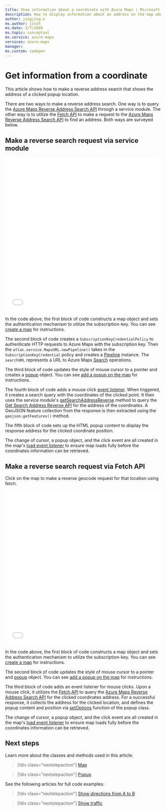 ```yaml
---
title: Show information about a coordinate with Azure Maps | Microsoft Docs
description: How to display information about an address on the map when a user selects a coordinate
author: jingjing-z
ms.author: jinzh
ms.date: 3/7/2019
ms.topic: conceptual
ms.service: azure-maps
services: azure-maps
manager: 
ms.custom: codepen
---
```


# Get information from a coordinate

This article shows how to make a reverse address search that shows the address of a clicked popup location.

There are two ways to make a reverse address search. One way is to query the [Azure Maps Reverse Address Search API](https://docs.microsoft.com/rest/api/maps/search/getsearchaddressreverse) through a service module. The other way is to utilize the [Fetch API](https://fetch.spec.whatwg.org/) to make a request to the [Azure Maps Reverse Address Search API](https://docs.microsoft.com/rest/api/maps/search/getsearchaddressreverse) to find an address. Both ways are surveyed below.

## Make a reverse search request via service module

<iframe height='500' scrolling='no' title='Get information from a coordinate (Service Module)' src='//codepen.io/azuremaps/embed/ejEYMZ/?height=265&theme-id=0&default-tab=js,result&embed-version=2&editable=true' frameborder='no' allowtransparency='true' allowfullscreen='true' style='width: 100%;'>See the Pen <a href='https://codepen.io/azuremaps/pen/ejEYMZ/'>Get information from a coordinate (Service Module)</a> by Azure Maps (<a href='https://codepen.io/azuremaps'>@azuremaps</a>) on <a href='https://codepen.io'>CodePen</a>.
</iframe>

In the code above, the first block of code constructs a map object and sets the authentication mechanism to utilize the subscription-key. You can see [create a map](./map-create.md) for instructions.

The second block of code creates a `SubscriptionKeyCredentialPolicy` to authenticate HTTP requests to Azure Maps with the subscription key. Then the `atlas.service.MapsURL.newPipeline()` takes in the `SubscriptionKeyCredential` policy and creates a [Pipeline](https://docs.microsoft.com/javascript/api/azure-maps-rest/atlas.service.pipeline?view=azure-iot-typescript-latest) instance. The `searchURL` represents a URL to Azure Maps [Search](https://docs.microsoft.com/rest/api/maps/search) operations.

The third block of code updates the style of mouse cursor to a pointer and creates a [popup](https://docs.microsoft.com/javascript/api/azure-maps-control/atlas.popup?view=azure-iot-typescript-latest#open) object. You can see [add a popup on the map](./map-add-popup.md) for instructions.

The fourth block of code adds a mouse click [event listener](https://docs.microsoft.com/javascript/api/azure-maps-control/atlas.map?view=azure-iot-typescript-latest#events). When triggered, it creates a search query with the coordinates of the clicked point. It then uses the service module's [getSearchAddressReverse](https://docs.microsoft.com/javascript/api/azure-maps-rest/atlas.service.searchurl?view=azure-iot-typescript-latest#searchaddressreverse-aborter--geojson-position--searchaddressreverseoptions-) method to query the [Get Search Address Reverse API](https://docs.microsoft.com/rest/api/maps/search/getsearchaddressreverse) for the address of the coordinates. A GeoJSON feature collection from the response is then extracted using the `geojson.getFeatures()` method.

The fifth block of code sets up the HTML popup content to display the response address for the clicked coordinate position.

The change of cursor, a popup object, and the click event are all created in the map's [load event listener](https://docs.microsoft.com/javascript/api/azure-maps-control/atlas.map?view=azure-iot-typescript-latest#events) to ensure map loads fully before the coordinates information can be retrieved.

## Make a reverse search request via Fetch API

Click on the map to make a reverse geocode request for that location using fetch.

<iframe height='500' scrolling='no' title='Get information from a coordinate' src='//codepen.io/azuremaps/embed/ddXzoB/?height=516&theme-id=0&default-tab=js,result&embed-version=2&editable=true' frameborder='no' allowtransparency='true' allowfullscreen='true' style='width: 100%;'>See the Pen <a href='https://codepen.io/azuremaps/pen/ddXzoB/'>Get information from a coordinate</a> by Azure Maps (<a href='https://codepen.io/azuremaps'>@azuremaps</a>) on <a href='https://codepen.io'>CodePen</a>.
</iframe>

In the code above, the first block of code constructs a map object and sets the authentication mechanism to utilize the subscription-key. You can see [create a map](./map-create.md) for instructions.

The second block of code updates the style of mouse cursor to a pointer and [popup](https://docs.microsoft.com/javascript/api/azure-maps-control/atlas.popup?view=azure-iot-typescript-latest#open) object. You can see [add a popup on the map](./map-add-popup.md) for instructions.

The third block of code adds an event listener for mouse clicks. Upon a mouse click, it utilizes the [Fetch API](https://fetch.spec.whatwg.org/) to query the [Azure Maps Reverse Address Search API](https://docs.microsoft.com/rest/api/maps/search/getsearchaddressreverse) for the clicked coordinates address. For a successful response, it collects the address for the clicked location, and defines the popup content and position via [setOptions](https://docs.microsoft.com/javascript/api/azure-maps-control/atlas.popup?view=azure-iot-typescript-latest#setoptions-popupoptions-) function of the popup class.

The change of cursor, a popup object, and the click event are all created in the map's [load event listener](https://docs.microsoft.com/javascript/api/azure-maps-control/atlas.map?view=azure-iot-typescript-latest#events) to ensure map loads fully before the coordinates information can be retrieved.

## Next steps

Learn more about the classes and methods used in this article:

> [!div class="nextstepaction"]
> [Map](https://docs.microsoft.com/javascript/api/azure-maps-control/atlas.map?view=azure-iot-typescript-latest)

> [!div class="nextstepaction"]
> [Popup](https://docs.microsoft.com/javascript/api/azure-maps-control/atlas.popup?view=azure-iot-typescript-latest)

See the following articles for full code examples:

> [!div class="nextstepaction"]
> [Show directions from A to B](./map-route.md)

> [!div class="nextstepaction"]
> [Show traffic](./map-show-traffic.md)
